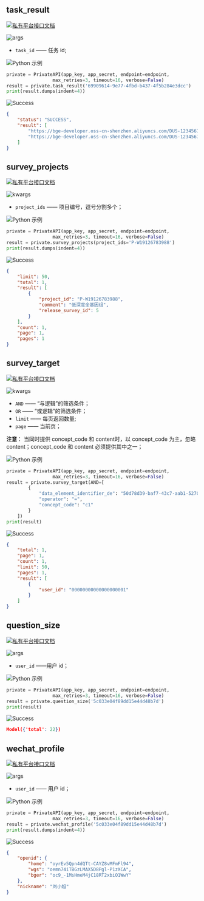 ## task_result

[![私有平台接口文档](https://img.shields.io/badge/私有平台接口文档-lightgrey)](https://api.private.omgut.com/doc/#/survey/task)


![args](https://img.shields.io/badge/请求参数-args-blue)

* `task_id` —— 任务 id;

![Python 示例](https://img.shields.io/badge/示例-Python-lightgrey)

```python
private = PrivateAPI(app_key, app_secret, endpoint=endpoint,
                 max_retries=3, timeout=16, verbose=False)
result = private.task_result('69909614-9e77-4fbd-b437-4f5b284e3dcc')
print(result.dumps(indent=4))
```


![Success](https://img.shields.io/badge/Output-Success-green)

```json
{
    "status": "SUCCESS",
    "result": [
        "https://bge-developer.oss-cn-shenzhen.aliyuncs.com/DUS-12345678912-F4QPfredao9slVB2ua4vVeOryOHsSsC62wM1TUmm/20210829TZ-2bb87999f5e646f589598976a51914a0/E-B19137107158_233_1630209166.vcf.gz.tbi",
        "https://bge-developer.oss-cn-shenzhen.aliyuncs.com/DUS-12345678912-F4QPfredao9slVB2ua4vVeOryOHsSsC62wM1TUmm/20210829TZ-2bb87999f5e646f589598976a51914a0/E-B19137107158_233_1630209166.vcf.gz"
    ]
}
```


## survey_projects

[![私有平台接口文档](https://img.shields.io/badge/私有平台接口文档-lightgrey)](https://api.private.omgut.com/doc/#/survey/others/project)

![kwargs](https://img.shields.io/badge/请求参数-kwargs-blue)

* `project_ids` —— 项目编号，逗号分割多个；

![Python 示例](https://img.shields.io/badge/示例-Python-lightgrey)

```python
private = PrivateAPI(app_key, app_secret, endpoint=endpoint,
                 max_retries=3, timeout=16, verbose=False)
result = private.survey_projects(project_ids='P-W19126783988')
print(result.dumps(indent=4))
```


![Success](https://img.shields.io/badge/Output-Success-green)

```json
{
    "limit": 50,
    "total": 1,
    "result": [
        {
            "project_id": "P-W19126783988",
            "comment": "低深度全基因组",
            "release_survey_id": 5
        }
    ],
    "count": 1,
    "page": 1,
    "pages": 1
}
```

## survey_target

[![私有平台接口文档](https://img.shields.io/badge/私有平台接口文档-lightgrey)](https://api.private.omgut.com/doc/#/survey/others/target)

![kwargs](https://img.shields.io/badge/请求参数-kwargs-blue)

* `AND` —— “与逻辑”的筛选条件；
* `OR` —— “或逻辑”的筛选条件；
* `limit` —— 每页返回数量;
* `page` —— 当前页；

**注意**： 当同时提供 concept_code 和 content时，以 concept_code 为主，忽略 content；concept_code 和 content 必须提供其中之一；



![Python 示例](https://img.shields.io/badge/示例-Python-lightgrey)

```python
private = PrivateAPI(app_key, app_secret, endpoint=endpoint,
                 max_retries=3, timeout=16, verbose=False)
result = private.survey_target(AND=[
        {
            "data_element_identifier_de": "50d78d39-baf7-43c7-aab1-52704b9ab180",
            "operator": "=",
            "concept_code": "c1"
        }
    ])
print(result)
```


![Success](https://img.shields.io/badge/Output-Success-green)

```json
{
    "total": 1,
    "page": 1,
    "count": 1,
    "limit": 50,
    "pages": 1,
    "result": [
        {
            "user_id": "00000000000000000001"
        }
    ]
}
```


## question_size

[![私有平台接口文档](https://img.shields.io/badge/私有平台接口文档-lightgrey)](https://api.private.omgut.com/doc/#/survey/others/question_size)


![args](https://img.shields.io/badge/请求参数-args-blue)

* `user_id` ——用户 id；

![Python 示例](https://img.shields.io/badge/示例-Python-lightgrey)

```python
private = PrivateAPI(app_key, app_secret, endpoint=endpoint,
                 max_retries=3, timeout=16, verbose=False)
result = private.question_size('5c033e04f89dd15e44d48b7d')
print(result)
```


![Success](https://img.shields.io/badge/Output-Success-green)

```json
Model({'total': 22})
```


## wechat_profile

[![私有平台接口文档](https://img.shields.io/badge/私有平台接口文档-lightgrey)](https://api.private.omgut.com/doc/#/survey/others/wechat)


![args](https://img.shields.io/badge/请求参数-args-blue)

* `user_id` —— 用户 id；

![Python 示例](https://img.shields.io/badge/示例-Python-lightgrey)

```python
private = PrivateAPI(app_key, app_secret, endpoint=endpoint,
                 max_retries=3, timeout=16, verbose=False)
result = private.wechat_profile('5c033e04f89dd15e44d48b7d')
print(result.dumps(indent=4))
```


![Success](https://img.shields.io/badge/Output-Success-green)

```json
{
    "openid": {
        "home": "oyrEv5Qpn4dQTt-CAYZ8vMFmFl94",
        "wgs": "oemn74iTBGzLMAX5D8Pgl-P1zXCA",
        "bger": "oc9_-1MsHmeM4jC18RT2xbiO1WwY"
    },
    "nickname": "刘小姐"
}
```